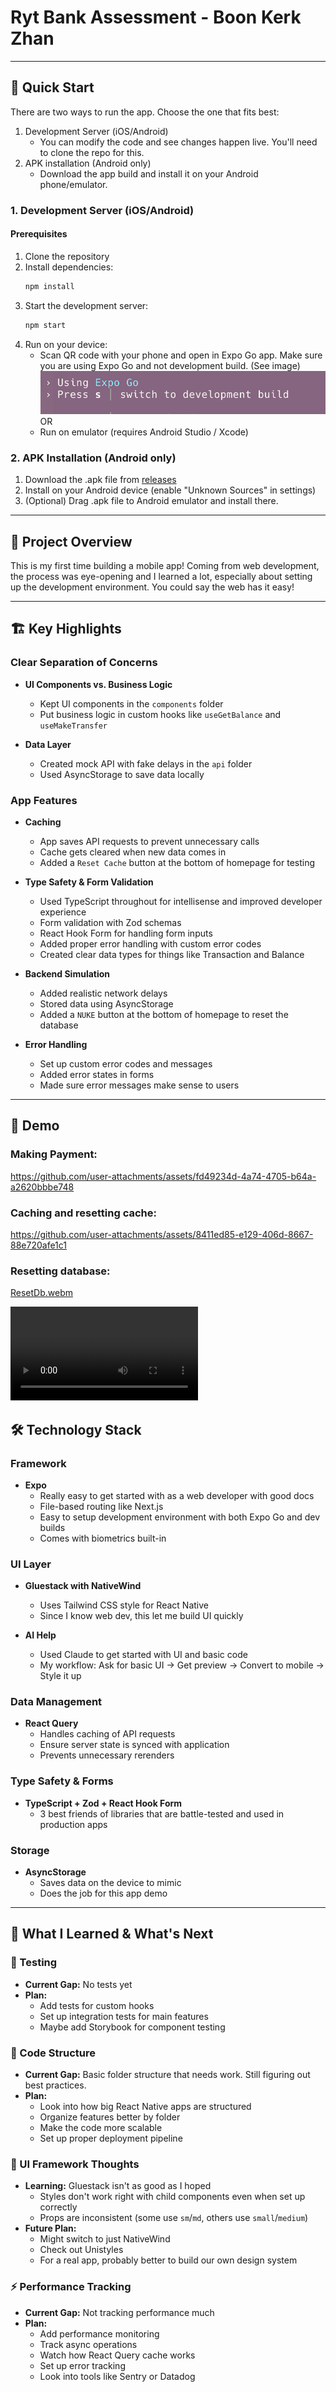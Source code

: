 # Ryt Bank Assessment - Boon Kerk Zhan

---

## 🚀 Quick Start

There are two ways to run the app. Choose the one that fits best:

1. Development Server (iOS/Android)
   - You can modify the code and see changes happen live. You'll need to clone the repo for this.
2. APK installation (Android only)
   - Download the app build and install it on your Android phone/emulator.

### 1. Development Server (iOS/Android)

#### Prerequisites

1. Clone the repository
2. Install dependencies:
   ```bash
   npm install
   ```
3. Start the development server:
   ```bash
   npm start
   ```
4. Run on your device:
   - Scan QR code with your phone and open in Expo Go app. Make sure you are using Expo Go and not development build. (See image)
     ![expo go](assets/images/readme-image.png)
     OR
   - Run on emulator (requires Android Studio / Xcode)

### 2. APK Installation (Android only)

1. Download the .apk file from [releases](link-to-releases)
2. Install on your Android device (enable "Unknown Sources" in settings)
3. (Optional) Drag .apk file to Android emulator and install there.

---

## 📱 Project Overview

This is my first time building a mobile app! Coming from web development, the process was eye-opening and I learned a lot, especially about setting up the development environment. You could say the web has it easy!

---

## 🏗 Key Highlights

### Clear Separation of Concerns

- **UI Components vs. Business Logic**

  - Kept UI components in the `components` folder
  - Put business logic in custom hooks like `useGetBalance` and `useMakeTransfer`

- **Data Layer**
  - Created mock API with fake delays in the `api` folder
  - Used AsyncStorage to save data locally

### App Features

- **Caching**

  - App saves API requests to prevent unnecessary calls
  - Cache gets cleared when new data comes in
  - Added a `Reset Cache` button at the bottom of homepage for testing

- **Type Safety & Form Validation**

  - Used TypeScript throughout for intellisense and improved developer experience
  - Form validation with Zod schemas
  - React Hook Form for handling form inputs
  - Added proper error handling with custom error codes
  - Created clear data types for things like Transaction and Balance

- **Backend Simulation**

  - Added realistic network delays
  - Stored data using AsyncStorage
  - Added a `NUKE` button at the bottom of homepage to reset the database

- **Error Handling**
  - Set up custom error codes and messages
  - Added error states in forms
  - Made sure error messages make sense to users

---

## 🎥 Demo

### Making Payment:


https://github.com/user-attachments/assets/fd49234d-4a74-4705-b64a-a2620bbbe748



### Caching and resetting cache:



https://github.com/user-attachments/assets/8411ed85-e129-406d-8667-88e720afe1c1


### Resetting database:
[ResetDb.webm](https://github.com/user-attachments/assets/491477cd-e813-4808-bf6d-7c26f226e50a)


<video controls style="width: 300px; height: auto;">

  <source src="assets/videos/ResetDb.webm" type="video/webm">
  Your browser does not support the video tag.
</video>

## 🛠 Technology Stack

### Framework

- **Expo**
  - Really easy to get started with as a web developer with good docs
  - File-based routing like Next.js
  - Easy to setup development environment with both Expo Go and dev builds
  - Comes with biometrics built-in

### UI Layer

- **Gluestack with NativeWind**

  - Uses Tailwind CSS style for React Native
  - Since I know web dev, this let me build UI quickly

- **AI Help**
  - Used Claude to get started with UI and basic code
  - My workflow: Ask for basic UI → Get preview → Convert to mobile → Style it up

### Data Management

- **React Query**
  - Handles caching of API requests
  - Ensure server state is synced with application
  - Prevents unnecessary rerenders

### Type Safety & Forms

- **TypeScript + Zod + React Hook Form**
  - 3 best friends of libraries that are battle-tested and used in production apps

### Storage

- **AsyncStorage**
  - Saves data on the device to mimic
  - Does the job for this app demo

---

## 📝 What I Learned & What's Next

### 🧪 Testing

- **Current Gap:** No tests yet
- **Plan:**
  - Add tests for custom hooks
  - Set up integration tests for main features
  - Maybe add Storybook for component testing

### 📐 Code Structure

- **Current Gap:** Basic folder structure that needs work. Still figuring out best practices.
- **Plan:**
  - Look into how big React Native apps are structured
  - Organize features better by folder
  - Make the code more scalable
  - Set up proper deployment pipeline

### 🎨 UI Framework Thoughts

- **Learning:** Gluestack isn't as good as I hoped
  - Styles don't work right with child components even when set up correctly
  - Props are inconsistent (some use `sm`/`md`, others use `small`/`medium`)
- **Future Plan:**
  - Might switch to just NativeWind
  - Check out Unistyles
  - For a real app, probably better to build our own design system

### ⚡ Performance Tracking

- **Current Gap:** Not tracking performance much
- **Plan:**
  - Add performance monitoring
  - Track async operations
  - Watch how React Query cache works
  - Set up error tracking
  - Look into tools like Sentry or Datadog
